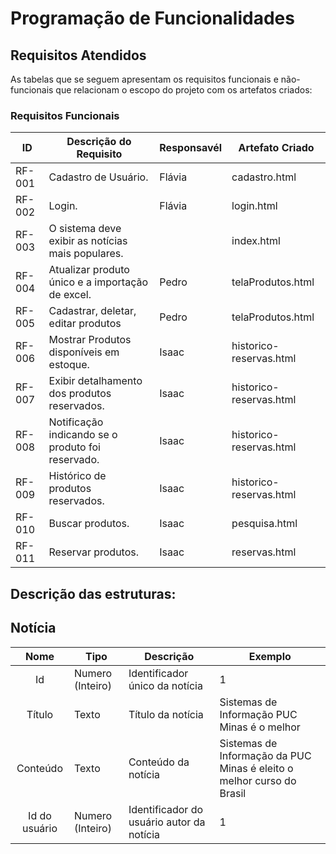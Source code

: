 # Programação de Funcionalidades

## Requisitos Atendidos

As tabelas que se seguem apresentam os requisitos funcionais e não-funcionais que relacionam o escopo do projeto com os artefatos criados:

### Requisitos Funcionais

|ID    | Descrição do Requisito | Responsavél | Artefato Criado |
|------|------------------------|------------|-----------------|
|RF-001| Cadastro de Usuário. | Flávia | cadastro.html |
|RF-002| Login. | Flávia  | login.html |
|RF-003| O sistema deve exibir as notícias mais populares. |  | index.html |
|RF-004| Atualizar produto único e a importação de excel. | Pedro | telaProdutos.html |
|RF-005| Cadastrar, deletar, editar produtos | Pedro | telaProdutos.html |
|RF-006| Mostrar Produtos disponíveis em estoque. | Isaac | historico-reservas.html |
|RF-007| Exibir detalhamento dos produtos reservados. | Isaac | historico-reservas.html |
|RF-008| Notificação indicando se o produto foi reservado. | Isaac | historico-reservas.html |
|RF-009| Histórico de produtos reservados. | Isaac | historico-reservas.html |
|RF-010| Buscar produtos. | Isaac | pesquisa.html |
|RF-011| Reservar produtos. | Isaac | reservas.html |


## Descrição das estruturas:

## Notícia
|  **Nome**      | **Tipo**          | **Descrição**                             | **Exemplo**                                    |
|:--------------:|-------------------|-------------------------------------------|------------------------------------------------|
| Id             | Numero (Inteiro)  | Identificador único da notícia            | 1                                              |
| Título         | Texto             | Título da notícia                         | Sistemas de Informação PUC Minas é o melhor                                   |
| Conteúdo       | Texto             | Conteúdo da notícia                       | Sistemas de Informação da PUC Minas é eleito o melhor curso do Brasil                            |
| Id do usuário  | Numero (Inteiro)  | Identificador do usuário autor da notícia | 1                                              |

